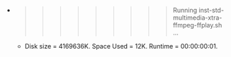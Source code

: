 * >>>>>>>>> Running inst-std-multimedia-xtra-ffmpeg-ffplay.sh ...
  * Disk size = 4169636K. Space Used = 12K. Runtime = 00:00:00:01.
